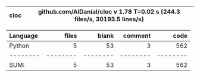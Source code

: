 cloc|github.com/AlDanial/cloc v 1.78  T=0.02 s (244.3 files/s, 30193.5 lines/s)
--- | ---

Language|files|blank|comment|code
:-------|-------:|-------:|-------:|-------:
Python|5|53|3|562
--------|--------|--------|--------|--------
SUM:|5|53|3|562
